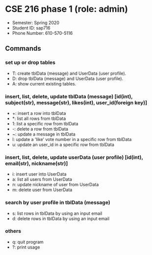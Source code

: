 # CSE 216 phase 1 (role: admin)
- Semester: Spring 2020
- Student ID: sap716
- Phone Number: 610-570-5116

## Commands

### set up or drop tables
- T: create tblData (message) and UserData (user profile).
- D: drop tblData (message) and UserData (user profile).
- A: show current existing tables.

### insert, list, delete, update tblData (message) [id(int), subject(str), message(str), likes(int), user_id(foreign key)]
- +: insert a row into tblData
- *: list all rows from tblData
- 1: list a specific row from tblData
- -: delete a row from tblData
- ~: update a message in tblData
- l: update a 'like' vote number in a specific row from tblData
- u: update an user_id in a specific row from tblData 

### insert, list, delete, update userData (user profile) [id(int), email(str), nickname(str)]
- i: insert user into UserData
- a: list all users from UserData
- n: update nickname of user from UserData
- m: delete user from UserData

### search by user profile in tblData (message)
- s: list rows in tblData by using an input email
- d: delete rows in tblData by using an input email

### others
- q: quit program
- ?: print usage
